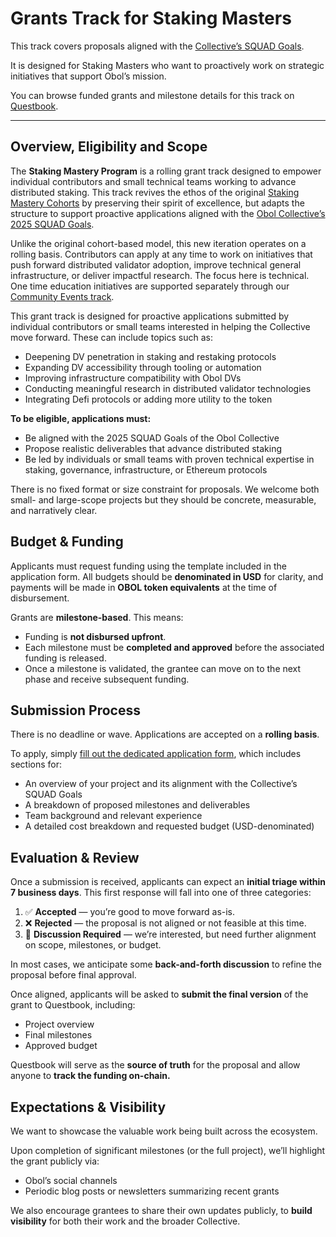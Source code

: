 # Grants Track for Staking Masters

This track covers proposals aligned with the [Collective’s SQUAD Goals](https://community.obol.org/t/oip-3-obol-collective-2025-goals-proposal/388).

It is designed for Staking Masters who want to proactively work on strategic initiatives that support Obol’s mission.

You can browse funded grants and milestone details for this track on[ ](https://questbook.app/grants/obol/track-name-placeholder)[Questbook](https://questbook.app/dashboard/?grantId=68d792a86fd5365ca2538329\&chainId=10).

***

## Overview, Eligibility and Scope <a href="#overview-eligibility-and-scope" id="overview-eligibility-and-scope"></a>

The **Staking Mastery Program** is a rolling grant track designed to empower individual contributors and small technical teams working to advance distributed staking. This track revives the ethos of the original [Staking Mastery Cohorts](../staking-masters.md) by preserving their spirit of excellence, but adapts the structure to support proactive applications aligned with the [Obol Collective’s 2025 SQUAD Goals](https://community.obol.org/t/oip-3-obol-collective-2025-goals-proposal/388).

Unlike the original cohort-based model, this new iteration operates on a rolling basis. Contributors can apply at any time to work on initiatives that push forward distributed validator adoption, improve technical general infrastructure, or deliver impactful research. The focus here is technical. One time education initiatives are supported separately through our [Community Events track](grants-track-for-community-events.md).

This grant track is designed for proactive applications submitted by individual contributors or small teams interested in helping the Collective move forward. These can include topics such as:

* Deepening DV penetration in staking and restaking protocols
* Expanding DV accessibility through tooling or automation
* Improving infrastructure compatibility with Obol DVs
* Conducting meaningful research in distributed validator technologies
* Integrating Defi protocols or adding more utility to the token

**To be eligible, applications must:**

* Be aligned with the 2025 SQUAD Goals of the Obol Collective
* Propose realistic deliverables that advance distributed staking
* Be led by individuals or small teams with proven technical expertise in staking, governance, infrastructure, or Ethereum protocols

There is no fixed format or size constraint for proposals. We welcome both small- and large-scope projects but they should be concrete, measurable, and narratively clear.

## Budget & Funding <a href="#budget-and-funding" id="budget-and-funding"></a>

Applicants must request funding using the template included in the application form. All budgets should be **denominated in USD** for clarity, and payments will be made in **OBOL token equivalents** at the time of disbursement.

Grants are **milestone-based**. This means:

* Funding is **not disbursed upfront**.
* Each milestone must be **completed and approved** before the associated funding is released.
* Once a milestone is validated, the grantee can move on to the next phase and receive subsequent funding.

## Submission Process <a href="#submission-process" id="submission-process"></a>

There is no deadline or wave. Applications are accepted on a **rolling basis**.

To apply, simply [fill out the dedicated application form](https://forms.gle/hJfXtGZFZqNoWAyE8), which includes sections for:

* An overview of your project and its alignment with the Collective’s SQUAD Goals
* A breakdown of proposed milestones and deliverables
* Team background and relevant experience
* A detailed cost breakdown and requested budget (USD-denominated)

## Evaluation & Review <a href="#evaluation-and-review" id="evaluation-and-review"></a>

Once a submission is received, applicants can expect an **initial triage within 7 business days**. This first response will fall into one of three categories:

1. ✅ **Accepted** — you’re good to move forward as-is.
2. ❌ **Rejected** — the proposal is not aligned or not feasible at this time.
3. 💬 **Discussion Required** — we’re interested, but need further alignment on scope, milestones, or budget.

In most cases, we anticipate some **back-and-forth discussion** to refine the proposal before final approval.

Once aligned, applicants will be asked to **submit the final version** of the grant to Questbook, including:

* Project overview
* Final milestones
* Approved budget

Questbook will serve as the **source of truth** for the proposal and allow anyone to **track the funding on-chain.**

## Expectations & Visibility <a href="#expectations-and-visibility" id="expectations-and-visibility"></a>

We want to showcase the valuable work being built across the ecosystem.

Upon completion of significant milestones (or the full project), we’ll highlight the grant publicly via:

* Obol’s social channels
* Periodic blog posts or newsletters summarizing recent grants

We also encourage grantees to share their own updates publicly, to **build visibility** for both their work and the broader Collective.
